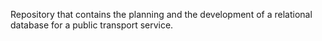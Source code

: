 Repository that contains the planning and the development of a relational database for a public transport service.
